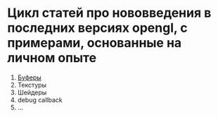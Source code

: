 # Цикл статей про нововведения в последних версиях opengl, с примерами, основанные на личном опыте

1. [Буферы](buffers.md)
2. Текстуры
3. Шейдеры
4. debug callback
5. ...
